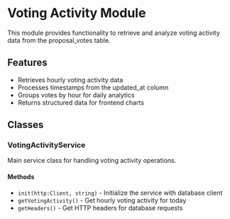 # Voting Activity Module

This module provides functionality to retrieve and analyze voting activity data from the proposal_votes table.

## Features

- Retrieves hourly voting activity data
- Processes timestamps from the updated_at column
- Groups votes by hour for daily analytics
- Returns structured data for frontend charts

## Classes

### VotingActivityService

Main service class for handling voting activity operations.

#### Methods

- `init(http:Client, string)` - Initialize the service with database client
- `getVotingActivity()` - Get hourly voting activity for today
- `getHeaders()` - Get HTTP headers for database requests
